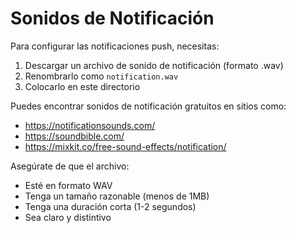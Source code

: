 # Sonidos de Notificación

Para configurar las notificaciones push, necesitas:

1. Descargar un archivo de sonido de notificación (formato .wav)
2. Renombrarlo como `notification.wav`
3. Colocarlo en este directorio

Puedes encontrar sonidos de notificación gratuitos en sitios como:
- https://notificationsounds.com/
- https://soundbible.com/
- https://mixkit.co/free-sound-effects/notification/

Asegúrate de que el archivo:
- Esté en formato WAV
- Tenga un tamaño razonable (menos de 1MB)
- Tenga una duración corta (1-2 segundos)
- Sea claro y distintivo 